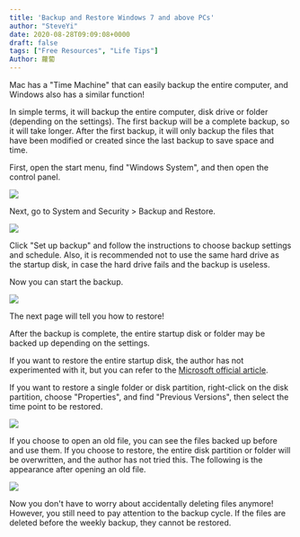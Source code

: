```yaml
---
title: 'Backup and Restore Windows 7 and above PCs'
author: "SteveYi"
date: 2020-08-28T09:09:08+0000
draft: false
tags: ["Free Resources", "Life Tips"]
Author: 蘿蔔
---
```


Mac has a "Time Machine" that can easily backup the entire computer, and Windows also has a similar function! 

In simple terms, it will backup the entire computer, disk drive or folder (depending on the settings). The first backup will be a complete backup, so it will take longer. After the first backup, it will only backup the files that have been modified or created since the last backup to save space and time.

First, open the start menu, find "Windows System", and then open the control panel.

![](https://static-a1.steveyi.net/media/blog/2020082808195051.png)

Next, go to System and Security > Backup and Restore.

![](https://static-a1.steveyi.net/media/blog/2020082808211660.png)

Click "Set up backup" and follow the instructions to choose backup settings and schedule. Also, it is recommended not to use the same hard drive as the startup disk, in case the hard drive fails and the backup is useless.

Now you can start the backup.

![](https://static-a1.steveyi.net/media/blog/2020082808264658-scaled.jpg)

The next page will tell you how to restore!

After the backup is complete, the entire startup disk or folder may be backed up depending on the settings.

If you want to restore the entire startup disk, the author has not experimented with it, but you can refer to the [Microsoft official article](https://support.microsoft.com/zh-tw/help/2138292 "https://support.microsoft.com/zh-tw/help/2138292").

If you want to restore a single folder or disk partition, right-click on the disk partition, choose "Properties", and find "Previous Versions", then select the time point to be restored.

![](https://static-a1.steveyi.net/media/blog/2020082808590870-scaled.jpg)

If you choose to open an old file, you can see the files backed up before and use them. If you choose to restore, the entire disk partition or folder will be overwritten, and the author has not tried this. The following is the appearance after opening an old file.

![](https://static-a1.steveyi.net/media/blog/2020082809060089-scaled.jpg)

Now you don't have to worry about accidentally deleting files anymore! However, you still need to pay attention to the backup cycle. If the files are deleted before the weekly backup, they cannot be restored.
